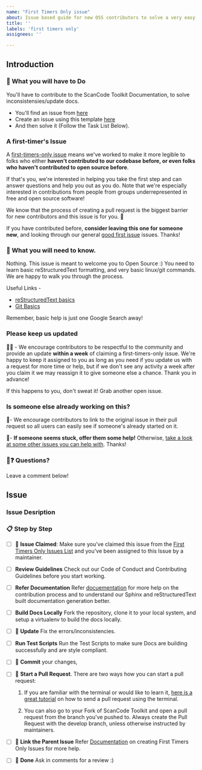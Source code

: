 ```yaml
---
name: "First Timers Only issue"
about: Issue based guide for new OSS contributors to solve a very easy Issue
title: ''
labels: 'first timers only'
assignees: ''

---
```


## Introduction

### 🤔 What you will have to Do

You'll have to contribute to the ScanCode Toolkit Documentation, to solve inconsistensies/update
docs.

 - You'll find an issue from [here](https://github.com/nexB/scancode-toolkit/issues/1826)
 - Create an issue using this template [here]() 
 - And then solve it (Follow the Task List Below).

### A first-timer's Issue

A [first-timers-only issue](https://github.com/nexB/scancode-toolkit/labels/first%20timers%20only)
means we've worked to make it more legible to folks who either **haven't contributed to our codebase before,
or even folks who haven't contributed to open source before**. 

If that's you, we're interested in helping you take the first step and can answer questions and
help you out as you do. Note that we're especially interested in contributions from people from
groups underrepresented in free and open source software!

We know that the process of creating a pull request is the biggest barrier for new contributors and
this issue is for you. 💝

If you have contributed before, **consider leaving this one for someone new**, and looking through
our general [good first issue](https://github.com/nexB/scancode-toolkit/labels/good%20first%20issue) issues. Thanks!

### 🤔 What you will need to know.

Nothing. This issue is meant to welcome you to Open Source :)
You need to learn basic reStructuredText formatting, and very basic linux/git commands. 
We are happy to walk you through the process.

Useful Links - 

* [reStructuredText basics](http://www.sphinx-doc.org/en/master/usage/restructuredtext/basics.html)
* [Git Basics](https://git-scm.com/book/en/v2/Git-Basics-Getting-a-Git-Repository)

Remember, basic help is just one Google Search away!

### Please keep us updated

💬⏰ - We encourage contributors to be respectful to the community and provide an update
**within a week** of claiming a first-timers-only issue. We're happy to keep it assigned to you as
long as you need if you update us with a request for more time or help, but if we don't see any
activity a week after you claim it we may reassign it to give someone else a chance.
Thank you in advance! 

If this happens to you, don't sweat it! Grab another open issue.

### Is someone else already working on this?

🔗- We encourage contributors to link to the original issue in their pull request so all users can
easily see if someone's already started on it. 

👥- **If someone seems stuck, offer them some help!** Otherwise,
[take a look at some other issues you can help with](https://github.com/nexB/scancode-toolkit/labels/20first%20timers%20only).
Thanks!

### 🤔❓ Questions?

Leave a comment below!

## Issue

### Issue Desription
<!--
Copy and Paste the Issue Description from the Parent Issue.
Add details and if you are solving only a part of the parent issue, mention only that part.
-->

### 📋 Step by Step
<!--
Make sure all these boxes are checked before your pull request (PR) is ready to be reviewed and merged.
* [x] - Checked Box
* [ ] - Unchecked Box
This task list makes it easier for the maintainers to track your Progress, so update it as you finish tasks.
-->

- [ ] 🙋 **Issue Claimed**: Make sure you've claimed this issue from the
  [First Timers Only Issues List](https://github.com/nexB/scancode-toolkit/issues/1826) and you've been
  assigned to this Issue by a maintainer.

- [ ] **Review Guidelines** Check out our Code of Conduct and Contributing Guidelines before you start working. 

- [ ] **Refer Documentation** Refer [docuementation](https://scancode-toolkit.readthedocs.io/en/latest/contribute/contrib_doc.html)
  for more help on the contribution process and to understand our Sphinx and reStructuredText built
  documentation generation better.

- [ ] **Build Docs Locally** Fork the repository, clone it to your local system, and setup a
  virtualenv to build the docs locally. 

- [ ] 📝 **Update** Fix the errors/inconsistencies.

- [ ] **Run Test Scripts** Run the Test Scripts to make sure Docs are building successfully and are style compliant.

- [ ] 💾 **Commit** your changes, 

- [ ] 🔀 **Start a Pull Request**. There are two ways how you can start a pull request:

    1. If you are familiar with the terminal or would like to learn it,
       [here is a great tutorial](https://egghead.io/series/how-to-contribute-to-an-open-source-project-on-github)
       on how to send a pull request using the terminal.

    2. You can also go to your Fork of ScanCode Toolkit and open a pull request from the branch you've pushed to.
       Always create the Pull Request with the develop branch, unless otherwise instructed by maintainers. 

- [ ] 🔗 **Link the Parent Issue** Refer [Documentation]()
  on creating First Timers Only Issues for more help.

- [ ] 🏁 **Done** Ask in comments for a review :)
